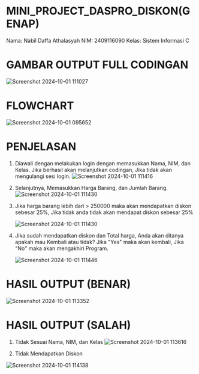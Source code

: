 # MINI_PROJECT_DASPRO_DISKON(GENAP)

Nama: Nabil Daffa Athalasyah
NIM: 2409116090
Kelas: Sistem Informasi C

# GAMBAR OUTPUT FULL CODINGAN
![Screenshot 2024-10-01 111027](https://github.com/user-attachments/assets/10a9c4dc-85ee-4c52-b3c9-1d6809bb2bf5)

# FLOWCHART
![Screenshot 2024-10-01 095652](https://github.com/user-attachments/assets/be5e8de2-4c08-4a7f-9969-2a957428907e)

# PENJELASAN
  1. Diawali dengan melakukan login dengan memasukkan Nama, NIM, dan Kelas. Jika berhasil akan melanjutkan codingan, Jika tidak akan mengulangi sesi login.
      ![Screenshot 2024-10-01 111416](https://github.com/user-attachments/assets/53d50e90-ff10-41a1-82b1-a5e755a23208)

  2. Selanjutnya, Memasukkan Harga Barang, dan Jumlah Barang.
     ![Screenshot 2024-10-01 111430](https://github.com/user-attachments/assets/bb01774e-b676-4a89-b204-16cfe75d42f9)

  3. Jika harga barang lebih dari > 250000 maka akan mendapatkan diskon sebesar 25%, Jika tidak anda tidak akan mendapat diskon sebesar 25%

     ![Screenshot 2024-10-01 111430](https://github.com/user-attachments/assets/7dac3f52-1218-42eb-8799-03dcb3879e1a)

  5. Jika sudah mendapatkan diskon dan Total harga, Anda akan ditanya apakah mau Kembali atau tidak? Jika "Yes" maka akan kembali, Jika "No" maka akan mengakhiri Program.

     ![Screenshot 2024-10-01 111446](https://github.com/user-attachments/assets/dfe1f9d1-766f-4b92-9965-e0f34fb9912a)

# HASIL OUTPUT (BENAR)
![Screenshot 2024-10-01 113352](https://github.com/user-attachments/assets/50639acf-4a90-48ca-befc-a7c13f7c44af)

# HASIL OUTPUT (SALAH)
  1. Tidak Sesuai Nama, NIM, dan Kelas
![Screenshot 2024-10-01 113616](https://github.com/user-attachments/assets/c369bf49-c2e1-43c8-828a-f92d4f933104)

  2. Tidak Mendapatkan Diskon

![Screenshot 2024-10-01 114138](https://github.com/user-attachments/assets/d2a0074d-8ecd-48e8-8f4d-40561855185e)
